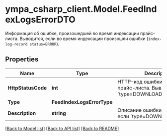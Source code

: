 # ympa_csharp_client.Model.FeedIndexLogsErrorDTO
Информация об ошибке, произошедшей во время индексации прайс-листа.  Выводится, если во время индексации произошли ошибки (`index-log-record status=ERROR`). 

## Properties

Name | Type | Description | Notes
------------ | ------------- | ------------- | -------------
**HttpStatusCode** | **int** | HTTP-код ошибки индексации прайс-листа.  Выводится, если &#x60;type&#x3D;DOWNLOAD_HTTP_ERROR&#x60;.  | [optional] 
**Type** | **FeedIndexLogsErrorType** |  | [optional] 
**Description** | **string** | Описание ошибки.  Выводится, если &#x60;type&#x3D;DOWNLOAD_ERROR&#x60;.  | [optional] 

[[Back to Model list]](../README.md#documentation-for-models) [[Back to API list]](../README.md#documentation-for-api-endpoints) [[Back to README]](../README.md)

